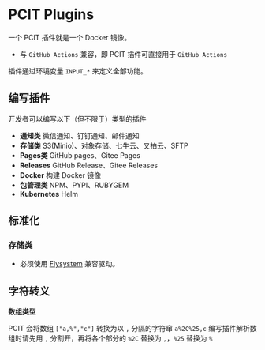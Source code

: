 # PCIT Plugins

一个 PCIT 插件就是一个 Docker 镜像。

* 与 `GitHub Actions` 兼容，即 PCIT 插件可直接用于 `GitHub Actions`

插件通过环境变量 `INPUT_*` 来定义全部功能。

## 编写插件

开发者可以编写以下（但不限于）类型的插件

* **通知类** 微信通知、钉钉通知、邮件通知
* **存储类** S3(Minio)、对象存储、七牛云、又拍云、SFTP
* **Pages类** GitHub pages、Gitee Pages
* **Releases** GitHub Release、Gitee Releases
* **Docker** 构建 Docker 镜像
* **包管理类** NPM、PYPI、RUBYGEM
* **Kubernetes** Helm

## 标准化

### 存储类

* 必须使用 [Flysystem](https://github.com/thephpleague/flysystem) 兼容驱动。

## 字符转义

**数组类型** 

PCIT 会将数组 `["a,%","c"]` 转换为以 `,` 分隔的字符窜 `a%2C%25,c`
编写插件解析数组时请先用 `,` 分割开，再将各个部分的 `%2C` 替换为 `,`，`%25` 替换为 `%`
